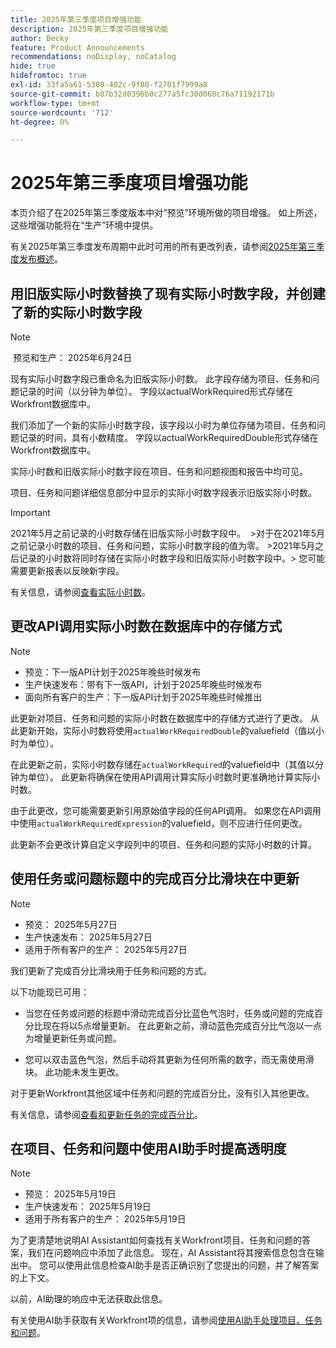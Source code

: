```yaml
---
title: 2025年第三季度项目增强功能
description: 2025年第三季度项目增强功能
author: Becky
feature: Product Announcements
recommendations: noDisplay, noCatalog
hide: true
hidefromtoc: true
exl-id: 33fa5a61-5300-402c-9f80-f2701f7999a8
source-git-commit: b87b32d0396b0c277a5fc30d060c76a71192171b
workflow-type: tm+mt
source-wordcount: '712'
ht-degree: 0%

---
```


# 2025年第三季度项目增强功能

本页介绍了在2025年第三季度版本中对“预览”环境所做的项目增强。 如上所述，这些增强功能将在“生产”环境中提供。

有关2025年第三季度发布周期中此时可用的所有更改列表，请参阅[2025年第三季度发布概述](/help/quicksilver/product-announcements/product-releases/25-q3-release-activity/25-q3-release-overview.md)。

## 用旧版实际小时数替换了现有实际小时数字段，并创建了新的实际小时数字段

>[!NOTE]
>
> 预览和生产： 2025年6月24日 

现有实际小时数字段已重命名为旧版实际小时数。 此字段存储为项目、任务和问题记录的时间（以分钟为单位）。 字段以actualWorkRequired形式存储在Workfront数据库中。

我们添加了一个新的实际小时数字段，该字段以小时为单位存储为项目、任务和问题记录的时间，具有小数精度。 字段以actualWorkRequiredDouble形式存储在Workfront数据库中。

实际小时数和旧版实际小时数字段在项目、任务和问题视图和报告中均可见。

项目、任务和问题详细信息部分中显示的实际小时数字段表示旧版实际小时数。


>[!IMPORTANT]
>
>2021年5月之前记录的小时数存储在旧版实际小时数字段中。  
>&#x200B;>对于在2021年5月之前记录小时数的项目、任务和问题，实际小时数字段的值为零。 
>&#x200B;>2021年5月之后记录的小时数将同时存储在实际小时数字段和旧版实际小时数字段中。
>&#x200B;> 您可能需要更新报表以反映新字段。

有关信息，请参阅[查看实际小时数](/help/quicksilver/manage-work/tasks/task-information/actual-hours.md)。


## 更改API调用实际小时数在数据库中的存储方式

>[!NOTE]
>
>* 预览：下一版API计划于2025年晚些时候发布
>* 生产快速发布：带有下一版API，计划于2025年晚些时候发布
>* 面向所有客户的生产：下一版API计划于2025年晚些时候推出

此更新对项目、任务和问题的实际小时数在数据库中的存储方式进行了更改。 从此更新开始，实际小时数将使用`actualWorkRequiredDouble`的valuefield（值以小时为单位）。

在此更新之前，实际小时数存储在`actualWorkRequired`的valuefield中（其值以分钟为单位）。 此更新将确保在使用API调用计算实际小时数时更准确地计算实际小时数。

由于此更改，您可能需要更新引用原始值字段的任何API调用。 如果您在API调用中使用`actualWorkRequiredExpression`的valuefield，则不应进行任何更改。

此更新不会更改计算自定义字段列中的项目、任务和问题的实际小时数的计算。

## 使用任务或问题标题中的完成百分比滑块在中更新

>[!NOTE]
>
>* 预览： 2025年5月27日
>* 生产快速发布： 2025年5月27日
>* 适用于所有客户的生产： 2025年5月27日

我们更新了完成百分比滑块用于任务和问题的方式。

以下功能现已可用：

* 当您在任务或问题的标题中滑动完成百分比蓝色气泡时，任务或问题的完成百分比现在将以5点增量更新。 在此更新之前，滑动蓝色完成百分比气泡以一点为增量更新任务或问题。

* 您可以双击蓝色气泡，然后手动将其更新为任何所需的数字，而无需使用滑块。 此功能未发生更改。

对于更新Workfront其他区域中任务和问题的完成百分比，没有引入其他更改。

有关信息，请参阅[查看和更新任务的完成百分比](/help/quicksilver/manage-work/projects/updating-work-in-a-project/view-update-percent-complete-for-tasks.md)。

## 在项目、任务和问题中使用AI助手时提高透明度

>[!NOTE]
>
>* 预览： 2025年5月19日
>* 生产快速发布： 2025年5月19日
>* 适用于所有客户的生产： 2025年5月19日

为了更清楚地说明AI Assistant如何查找有关Workfront项目、任务和问题的答案，我们在问题响应中添加了此信息。 现在，AI Assistant将其搜索信息包含在输出中。 您可以使用此信息检查AI助手是否正确识别了您提出的问题，并了解答案的上下文。

以前，AI助理的响应中无法获取此信息。

有关使用AI助手获取有关Workfront项的信息，请参阅[使用AI助手处理项目、任务和问题](/help/quicksilver/workfront-basics/ai-assistant/work-with-pti-through-ai-assisant.md)。

